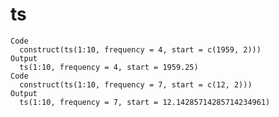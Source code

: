 # ts

    Code
      construct(ts(1:10, frequency = 4, start = c(1959, 2)))
    Output
      ts(1:10, frequency = 4, start = 1959.25)
    Code
      construct(ts(1:10, frequency = 7, start = c(12, 2)))
    Output
      ts(1:10, frequency = 7, start = 12.14285714285714234961)

